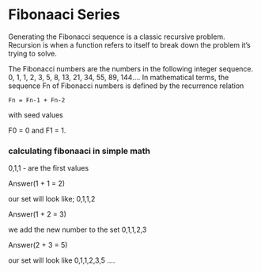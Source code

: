 # Fibonaaci Series

Generating the Fibonacci sequence is a classic recursive problem. Recursion is when a function refers to itself to break down the problem it’s trying to solve. 

The Fibonacci numbers are the numbers in the following integer sequence.
0, 1, 1, 2, 3, 5, 8, 13, 21, 34, 55, 89, 144....
In mathematical terms, the sequence Fn of Fibonacci numbers is defined by the recurrence relation 

    Fn = Fn-1 + Fn-2
with seed values  

   F0 = 0 and F1 = 1.

### calculating fibonaaci in simple math

0,1,1 - are the first values

Answer(1 + 1 = 2)

our set will look like;
0,1,1,2

Answer(1 + 2 = 3)

we add the new number to the set
0,1,1,2,3

Answer(2 + 3 = 5)

our set will look like 
0,1,1,2,3,5 ....
